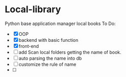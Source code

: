 # Local-library
Python base application manager local books
To Do:
- [x] OOP
- [x] backend with basic function
- [x] front-end
- [ ] add Scan local folders getting the name of book.
- [ ] auto parsing the name into db
- [ ] customize the rule of name
- [ ]
